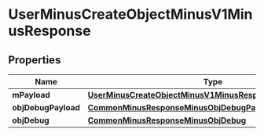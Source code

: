 
# UserMinusCreateObjectMinusV1MinusResponse

## Properties
Name | Type | Description | Notes
------------ | ------------- | ------------- | -------------
**mPayload** | [**UserMinusCreateObjectMinusV1MinusResponseMinusMPayload**](UserMinusCreateObjectMinusV1MinusResponseMinusMPayload.md) |  | 
**objDebugPayload** | [**CommonMinusResponseMinusObjDebugPayload**](CommonMinusResponseMinusObjDebugPayload.md) |  |  [optional]
**objDebug** | [**CommonMinusResponseMinusObjDebug**](CommonMinusResponseMinusObjDebug.md) |  |  [optional]



